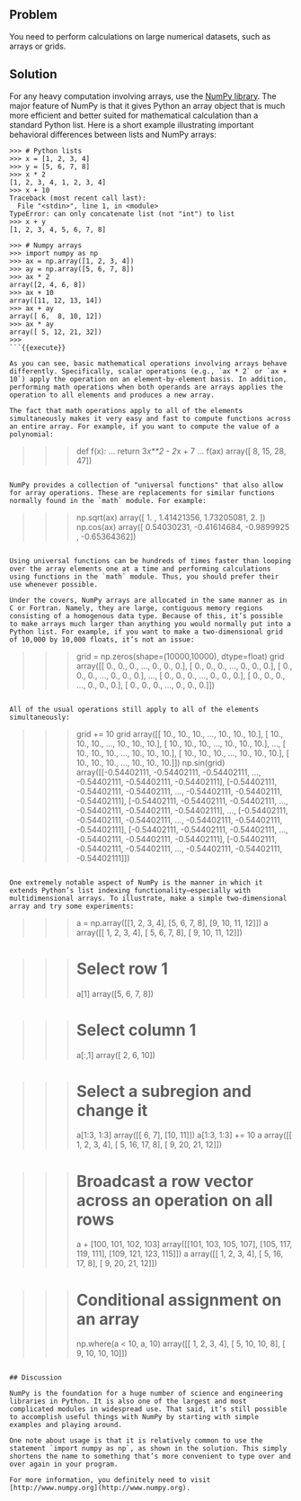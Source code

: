 ## Problem

You need to perform calculations on large numerical datasets, such as arrays or grids.

## Solution

For any heavy computation involving arrays, use the [NumPy library](http://www.numpy.org). The major feature of NumPy is that it gives Python an array object that is much more efficient and better suited for mathematical calculation than a standard Python list. Here is a short example illustrating important behavioral differences between lists and NumPy arrays:

```
>>> # Python lists
>>> x = [1, 2, 3, 4]
>>> y = [5, 6, 7, 8]
>>> x * 2
[1, 2, 3, 4, 1, 2, 3, 4]
>>> x + 10
Traceback (most recent call last):
  File "<stdin>", line 1, in <module>
TypeError: can only concatenate list (not "int") to list
>>> x + y
[1, 2, 3, 4, 5, 6, 7, 8]

>>> # Numpy arrays
>>> import numpy as np
>>> ax = np.array([1, 2, 3, 4])
>>> ay = np.array([5, 6, 7, 8])
>>> ax * 2
array([2, 4, 6, 8])
>>> ax + 10
array([11, 12, 13, 14])
>>> ax + ay
array([ 6,  8, 10, 12])
>>> ax * ay
array([ 5, 12, 21, 32])
>>>
```{{execute}}

As you can see, basic mathematical operations involving arrays behave differently. Specifically, scalar operations (e.g., `ax * 2` or `ax + 10`) apply the operation on an element-by-element basis. In addition, performing math operations when both operands are arrays applies the operation to all elements and produces a new array.

The fact that math operations apply to all of the elements simultaneously makes it very easy and fast to compute functions across an entire array. For example, if you want to compute the value of a polynomial:

```
>>> def f(x):
...     return 3*x**2 - 2*x + 7
...
>>> f(ax)
array([ 8, 15, 28, 47])
>>>
```{{execute}}

NumPy provides a collection of "universal functions" that also allow for array operations. These are replacements for similar functions normally found in the `math` module. For example:

```
>>> np.sqrt(ax)
array([ 1.        ,  1.41421356,  1.73205081,  2.        ])
>>> np.cos(ax)
array([ 0.54030231, -0.41614684, -0.9899925 , -0.65364362])
>>>
```{{execute}}

Using universal functions can be hundreds of times faster than looping over the array elements one at a time and performing calculations using functions in the `math` module. Thus, you should prefer their use whenever possible.

Under the covers, NumPy arrays are allocated in the same manner as in C or Fortran. Namely, they are large, contiguous memory regions consisting of a homogenous data type. Because of this, it’s possible to make arrays much larger than anything you would normally put into a Python list. For example, if you want to make a two-dimensional grid of 10,000 by 10,000 floats, it’s not an issue:

```
>>> grid = np.zeros(shape=(10000,10000), dtype=float)
>>> grid
array([[ 0.,  0.,  0., ...,  0.,  0.,  0.],
       [ 0.,  0.,  0., ...,  0.,  0.,  0.],
       [ 0.,  0.,  0., ...,  0.,  0.,  0.],
       ...,
       [ 0.,  0.,  0., ...,  0.,  0.,  0.],
       [ 0.,  0.,  0., ...,  0.,  0.,  0.],
       [ 0.,  0.,  0., ...,  0.,  0.,  0.]])
>>>
```{{execute}}

All of the usual operations still apply to all of the elements simultaneously:

```
>>> grid += 10
>>> grid
array([[ 10.,  10.,  10., ...,  10.,  10.,  10.],
       [ 10.,  10.,  10., ...,  10.,  10.,  10.],
       [ 10.,  10.,  10., ...,  10.,  10.,  10.],
       ...,
       [ 10.,  10.,  10., ...,  10.,  10.,  10.],
       [ 10.,  10.,  10., ...,  10.,  10.,  10.],
       [ 10.,  10.,  10., ...,  10.,  10.,  10.]])
>>> np.sin(grid)
array([[-0.54402111, -0.54402111, -0.54402111, ..., -0.54402111,
        -0.54402111, -0.54402111],
       [-0.54402111, -0.54402111, -0.54402111, ..., -0.54402111,
        -0.54402111, -0.54402111],
       [-0.54402111, -0.54402111, -0.54402111, ..., -0.54402111,
        -0.54402111, -0.54402111],
       ...,
       [-0.54402111, -0.54402111, -0.54402111, ..., -0.54402111,
        -0.54402111, -0.54402111],
       [-0.54402111, -0.54402111, -0.54402111, ..., -0.54402111,
        -0.54402111, -0.54402111],
       [-0.54402111, -0.54402111, -0.54402111, ..., -0.54402111,
        -0.54402111, -0.54402111]])
>>>
```{{execute}}

One extremely notable aspect of NumPy is the manner in which it extends Python’s list indexing functionality—​especially with multidimensional arrays. To illustrate, make a simple two-dimensional array and try some experiments:

```
>>> a = np.array([[1, 2, 3, 4], [5, 6, 7, 8], [9, 10, 11, 12]])
>>> a
array([[ 1,  2,  3,  4],
       [ 5,  6,  7,  8],
       [ 9, 10, 11, 12]])

>>> # Select row 1
>>> a[1]
array([5, 6, 7, 8])

>>> # Select column 1
>>> a[:,1]
array([ 2,  6, 10])

>>> # Select a subregion and change it
>>> a[1:3, 1:3]
array([[ 6,  7],
       [10, 11]])
>>> a[1:3, 1:3] += 10
>>> a
array([[ 1,  2,  3,  4],
       [ 5, 16, 17,  8],
       [ 9, 20, 21, 12]])

>>> # Broadcast a row vector across an operation on all rows
>>> a + [100, 101, 102, 103]
array([[101, 103, 105, 107],
       [105, 117, 119, 111],
       [109, 121, 123, 115]])
>>> a
array([[ 1,  2,  3,  4],
       [ 5, 16, 17,  8],
       [ 9, 20, 21, 12]])

>>> # Conditional assignment on an array
>>> np.where(a < 10, a, 10)
array([[ 1,  2,  3,  4],
       [ 5, 10, 10,  8],
       [ 9, 10, 10, 10]])
>>>
```{{execute}}

## Discussion

NumPy is the foundation for a huge number of science and engineering libraries in Python. It is also one of the largest and most complicated modules in widespread use. That said, it’s still possible to accomplish useful things with NumPy by starting with simple examples and playing around.

One note about usage is that it is relatively common to use the statement `import numpy as np`, as shown in the solution. This simply shortens the name to something that’s more convenient to type over and over again in your program.

For more information, you definitely need to visit [http://www.numpy.org](http://www.numpy.org).
